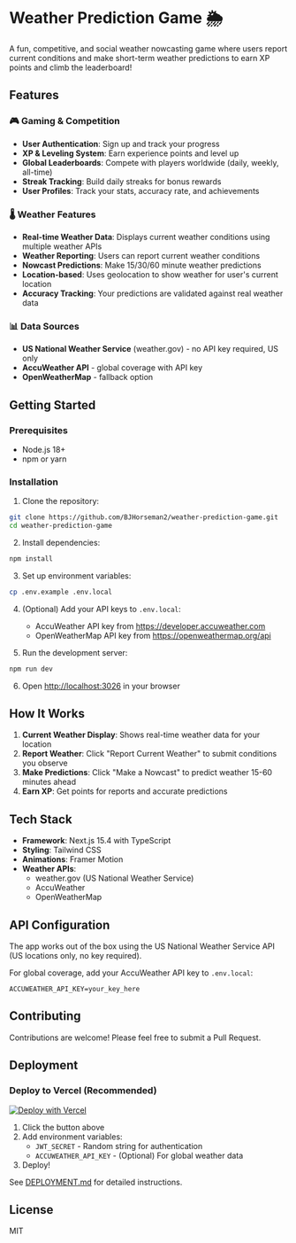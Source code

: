 # Weather Prediction Game 🌦️

A fun, competitive, and social weather nowcasting game where users report current conditions and make short-term weather predictions to earn XP points and climb the leaderboard!

## Features

### 🎮 Gaming & Competition
- **User Authentication**: Sign up and track your progress
- **XP & Leveling System**: Earn experience points and level up
- **Global Leaderboards**: Compete with players worldwide (daily, weekly, all-time)
- **Streak Tracking**: Build daily streaks for bonus rewards
- **User Profiles**: Track your stats, accuracy rate, and achievements

### 🌡️ Weather Features
- **Real-time Weather Data**: Displays current weather conditions using multiple weather APIs
- **Weather Reporting**: Users can report current weather conditions
- **Nowcast Predictions**: Make 15/30/60 minute weather predictions
- **Location-based**: Uses geolocation to show weather for user's current location
- **Accuracy Tracking**: Your predictions are validated against real weather data

### 📊 Data Sources
- **US National Weather Service** (weather.gov) - no API key required, US only
- **AccuWeather API** - global coverage with API key
- **OpenWeatherMap** - fallback option

## Getting Started

### Prerequisites

- Node.js 18+ 
- npm or yarn

### Installation

1. Clone the repository:
```bash
git clone https://github.com/BJHorseman2/weather-prediction-game.git
cd weather-prediction-game
```

2. Install dependencies:
```bash
npm install
```

3. Set up environment variables:
```bash
cp .env.example .env.local
```

4. (Optional) Add your API keys to `.env.local`:
   - AccuWeather API key from https://developer.accuweather.com
   - OpenWeatherMap API key from https://openweathermap.org/api

5. Run the development server:
```bash
npm run dev
```

6. Open [http://localhost:3026](http://localhost:3026) in your browser

## How It Works

1. **Current Weather Display**: Shows real-time weather data for your location
2. **Report Weather**: Click "Report Current Weather" to submit conditions you observe
3. **Make Predictions**: Click "Make a Nowcast" to predict weather 15-60 minutes ahead
4. **Earn XP**: Get points for reports and accurate predictions

## Tech Stack

- **Framework**: Next.js 15.4 with TypeScript
- **Styling**: Tailwind CSS
- **Animations**: Framer Motion
- **Weather APIs**: 
  - weather.gov (US National Weather Service)
  - AccuWeather
  - OpenWeatherMap

## API Configuration

The app works out of the box using the US National Weather Service API (US locations only, no key required).

For global coverage, add your AccuWeather API key to `.env.local`:
```
ACCUWEATHER_API_KEY=your_key_here
```

## Contributing

Contributions are welcome! Please feel free to submit a Pull Request.

## Deployment

### Deploy to Vercel (Recommended)

[![Deploy with Vercel](https://vercel.com/button)](https://vercel.com/new/clone?repository-url=https://github.com/BJHorseman2/weather-prediction-game)

1. Click the button above
2. Add environment variables:
   - `JWT_SECRET` - Random string for authentication
   - `ACCUWEATHER_API_KEY` - (Optional) For global weather data
3. Deploy!

See [DEPLOYMENT.md](./DEPLOYMENT.md) for detailed instructions.

## License

MIT
